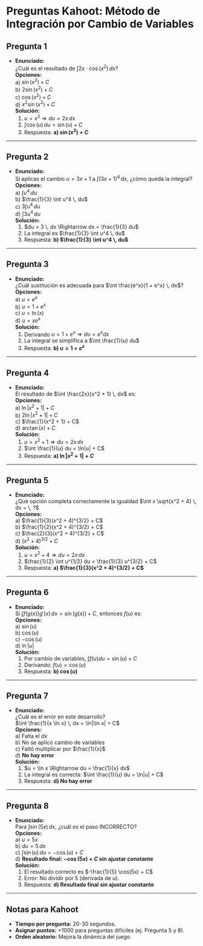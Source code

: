 # Preguntas Kahoot: Método de Integración por Cambio de Variables

## Pregunta 1
- **Enunciado:**  
  ¿Cuál es el resultado de $\int 2x \cdot \cos(x^2) \, dx$?  
  **Opciones:**  
  a) $\sin(x^2) + C$  
  b) $2\sin(x^2) + C$  
  c) $\cos(x^2) + C$  
  d) $x^2 \sin(x^2) + C$  
  **Solución:**  
  1. $u = x^2 \Rightarrow du = 2x \, dx$  
  2. $\int \cos(u) \, du = \sin(u) + C$  
  3. Respuesta: **a) $\sin(x^2) + C$**

---

## Pregunta 2
- **Enunciado:**  
  Si aplicas el cambio $u = 3x + 1$ a $\int (3x + 1)^4 \, dx$, ¿cómo queda la integral?  
  **Opciones:**  
  a) $\int u^4 \, du$  
  b) $\frac{1}{3} \int u^4 \, du$  
  c) $3 \int u^4 \, du$  
  d) $\int 3u^4 \, du$  
  **Solución:**  
  1. $du = 3 \, dx \Rightarrow dx = \frac{1}{3} du$  
  2. La integral es $\frac{1}{3} \int u^4 \, du$  
  3. Respuesta: **b) $\frac{1}{3} \int u^4 \, du$**

---

## Pregunta 3
- **Enunciado:**  
  ¿Cuál sustitución es adecuada para $\int \frac{e^x}{1 + e^x} \, dx$?  
  **Opciones:**  
  a) $u = e^x$  
  b) $u = 1 + e^x$  
  c) $u = \ln(x)$  
  d) $u = x e^x$  
  **Solución:**  
  1. Derivando $u = 1 + e^x \Rightarrow du = e^x dx$  
  2. La integral se simplifica a $\int \frac{1}{u} du$  
  3. Respuesta: **b) $u = 1 + e^x$**

---

## Pregunta 4
- **Enunciado:**  
  El resultado de $\int \frac{2x}{x^2 + 1} \, dx$ es:  
  **Opciones:**  
  a) $\ln|x^2 + 1| + C$  
  b) $2\ln|x^2 + 1| + C$  
  c) $\frac{1}{x^2 + 1} + C$  
  d) $\arctan(x) + C$  
  **Solución:**  
  1. $u = x^2 + 1 \Rightarrow du = 2x \, dx$  
  2. $\int \frac{1}{u} du = \ln|u| + C$  
  3. Respuesta: **a) $\ln|x^2 + 1| + C$**

---

## Pregunta 5
- **Enunciado:**  
  ¿Qué opción completa correctamente la igualdad $\int x \sqrt{x^2 + 4} \, dx = \, ?$  
  **Opciones:**  
  a) $\frac{1}{3}(x^2 + 4)^{3/2} + C$  
  b) $\frac{1}{2}(x^2 + 4)^{3/2} + C$  
  c) $\frac{2}{3}(x^2 + 4)^{3/2} + C$  
  d) $(x^2 + 4)^{3/2} + C$  
  **Solución:**  
  1. $u = x^2 + 4 \Rightarrow du = 2x \, dx$  
  2. $\frac{1}{2} \int u^{1/2} du = \frac{1}{3} u^{3/2} + C$  
  3. Respuesta: **a) $\frac{1}{3}(x^2 + 4)^{3/2} + C$**

---

## Pregunta 6
- **Enunciado:**  
  Si $\int f(g(x)) g'(x) \, dx = \sin(g(x)) + C$, entonces $f(u)$ es:  
  **Opciones:**  
  a) $\sin(u)$  
  b) $\cos(u)$  
  c) $-\cos(u)$  
  d) $\ln|u|$  
  **Solución:**  
  1. Por cambio de variables, $\int f(u) du = \sin(u) + C$  
  2. Derivando: $f(u) = \cos(u)$  
  3. Respuesta: **b) $\cos(u)$**

---

## Pregunta 7
- **Enunciado:**  
  ¿Cuál es el error en este desarrollo?  
  $\int \frac{1}{x \ln x} \, dx = \ln|\ln x| + C$  
  **Opciones:**  
  a) Falta el $dx$  
  b) No se aplicó cambio de variables  
  c) Faltó multiplicar por $\frac{1}{x}$  
  d) **No hay error**  
  **Solución:**  
  1. $u = \ln x \Rightarrow du = \frac{1}{x} dx$  
  2. La integral es correcta: $\int \frac{1}{u} du = \ln|u| + C$  
  3. Respuesta: **d) No hay error**

---

## Pregunta 8
- **Enunciado:**  
  Para $\int \sin(5x) \, dx$, ¿cuál es el paso INCORRECTO?  
  **Opciones:**  
  a) $u = 5x$  
  b) $du = 5 \, dx$  
  c) $\int \sin(u) \, du = -\cos(u) + C$  
  d) **Resultado final: $-\cos(5x) + C$ sin ajustar constante**  
  **Solución:**  
  1. El resultado correcto es $-\frac{1}{5} \cos(5x) + C$  
  2. Error: No dividir por 5 (derivada de $u$).  
  3. Respuesta: **d) Resultado final sin ajustar constante**

---

## Notas para Kahoot
- **Tiempo por pregunta:** 20-30 segundos.  
- **Asignar puntos:** +1000 para preguntas difíciles (ej. Pregunta 5 y 8).  
- **Orden aleatorio:** Mejora la dinámica del juego.  